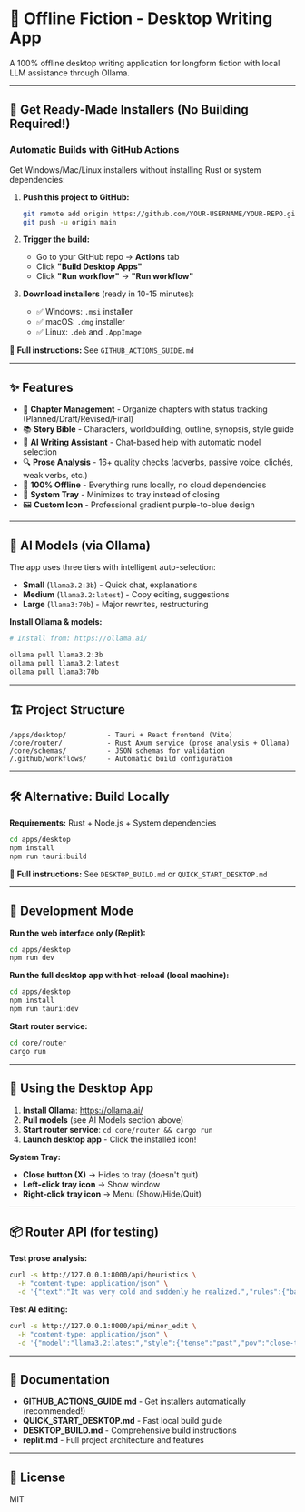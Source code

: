 # 📖 Offline Fiction - Desktop Writing App

A 100% offline desktop writing application for longform fiction with local LLM assistance through Ollama.

---

## 🚀 **Get Ready-Made Installers** (No Building Required!)

### **Automatic Builds with GitHub Actions**

Get Windows/Mac/Linux installers without installing Rust or system dependencies:

1. **Push this project to GitHub:**
   ```bash
   git remote add origin https://github.com/YOUR-USERNAME/YOUR-REPO.git
   git push -u origin main
   ```

2. **Trigger the build:**
   - Go to your GitHub repo → **Actions** tab
   - Click **"Build Desktop Apps"**
   - Click **"Run workflow"** → **"Run workflow"**

3. **Download installers** (ready in 10-15 minutes):
   - ✅ Windows: `.msi` installer
   - ✅ macOS: `.dmg` installer  
   - ✅ Linux: `.deb` and `.AppImage`

📖 **Full instructions:** See `GITHUB_ACTIONS_GUIDE.md`

---

## ✨ Features

- 📝 **Chapter Management** - Organize chapters with status tracking (Planned/Draft/Revised/Final)
- 📚 **Story Bible** - Characters, worldbuilding, outline, synopsis, style guide
- 🤖 **AI Writing Assistant** - Chat-based help with automatic model selection
- 🔍 **Prose Analysis** - 16+ quality checks (adverbs, passive voice, clichés, weak verbs, etc.)
- 💾 **100% Offline** - Everything runs locally, no cloud dependencies
- 🎨 **System Tray** - Minimizes to tray instead of closing
- 🖼️ **Custom Icon** - Professional gradient purple-to-blue design

---

## 🧠 AI Models (via Ollama)

The app uses three tiers with intelligent auto-selection:

- **Small** (`llama3.2:3b`) - Quick chat, explanations
- **Medium** (`llama3.2:latest`) - Copy editing, suggestions  
- **Large** (`llama3:70b`) - Major rewrites, restructuring

**Install Ollama & models:**
```bash
# Install from: https://ollama.ai/

ollama pull llama3.2:3b
ollama pull llama3.2:latest
ollama pull llama3:70b
```

---

## 🏗️ Project Structure

```
/apps/desktop/          - Tauri + React frontend (Vite)
/core/router/           - Rust Axum service (prose analysis + Ollama)
/core/schemas/          - JSON schemas for validation
/.github/workflows/     - Automatic build configuration
```

---

## 🛠️ Alternative: Build Locally

**Requirements:** Rust + Node.js + System dependencies

```bash
cd apps/desktop
npm install
npm run tauri:build
```

📖 **Full instructions:** See `DESKTOP_BUILD.md` or `QUICK_START_DESKTOP.md`

---

## 🧪 Development Mode

**Run the web interface only (Replit):**
```bash
cd apps/desktop
npm run dev
```

**Run the full desktop app with hot-reload (local machine):**
```bash
cd apps/desktop
npm install
npm run tauri:dev
```

**Start router service:**
```bash
cd core/router
cargo run
```

---

## 🎯 Using the Desktop App

1. **Install Ollama**: https://ollama.ai/
2. **Pull models** (see AI Models section above)
3. **Start router service**: `cd core/router && cargo run`
4. **Launch desktop app** - Click the installed icon!

**System Tray:**
- **Close button (X)** → Hides to tray (doesn't quit)
- **Left-click tray icon** → Show window
- **Right-click tray icon** → Menu (Show/Hide/Quit)

---

## 📦 Router API (for testing)

**Test prose analysis:**
```bash
curl -s http://127.0.0.1:8000/api/heuristics \
  -H "content-type: application/json" \
  -d '{"text":"It was very cold and suddenly he realized.","rules":{"ban_em_dashes":true,"narrative_contractions":false,"max_sentence_words":28}}' | jq
```

**Test AI editing:**
```bash
curl -s http://127.0.0.1:8000/api/minor_edit \
  -H "content-type: application/json" \
  -d '{"model":"llama3.2:latest","style":{"tense":"past","pov":"close-third","narrative_contractions":false,"dialogue_contractions":true,"ban_em_dashes":true},"text":"He was very cold. It was late.","citations":[]}' | jq
```

---

## 📄 Documentation

- **GITHUB_ACTIONS_GUIDE.md** - Get installers automatically (recommended!)
- **QUICK_START_DESKTOP.md** - Fast local build guide
- **DESKTOP_BUILD.md** - Comprehensive build instructions
- **replit.md** - Full project architecture and features

---

## 📝 License

MIT
